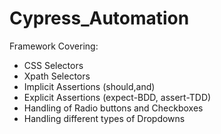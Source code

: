 # Cypress_Automation
Framework Covering:
- CSS Selectors
- Xpath Selectors
- Implicit Assertions (should,and)
- Explicit Assertions (expect-BDD, assert-TDD)
- Handling of Radio buttons and Checkboxes
- Handling different types of Dropdowns